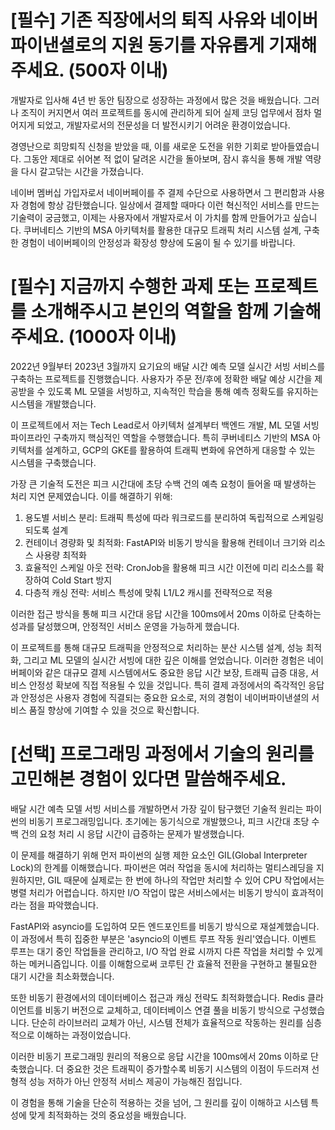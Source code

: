 # [필수] 기존 직장에서의 퇴직 사유와 네이버파이낸셜로의 지원 동기를 자유롭게 기재해주세요. (500자 이내)

개발자로 입사해 4년 반 동안 팀장으로 성장하는 과정에서 많은 것을 배웠습니다. 그러나 조직이 커지면서 여러 프로젝트를 동시에 관리하게 되어 실제 코딩 업무에서 점차 멀어지게 되었고, 개발자로서의 전문성을 더 발전시키기 어려운 환경이었습니다.

경영난으로 희망퇴직 신청을 받았을 때, 이를 새로운 도전을 위한 기회로 받아들였습니다. 그동안 제대로 쉬어본 적 없이 달려온 시간을 돌아보며, 잠시 휴식을 통해 개발 역량을 다시 갈고닦는 시간을 가졌습니다.

네이버 멤버십 가입자로서 네이버페이를 주 결제 수단으로 사용하면서 그 편리함과 사용자 경험에 항상 감탄했습니다. 일상에서 결제할 때마다 이런 혁신적인 서비스를 만드는 기술력이 궁금했고, 이제는 사용자에서 개발자로서 이 가치를 함께 만들어가고 싶습니다. 쿠버네티스 기반의 MSA 아키텍처를 활용한 대규모 트래픽 처리 시스템 설계, 구축한 경험이 네이버페이의 안정성과 확장성 향상에 도움이 될 수 있기를 바랍니다. 

# [필수] 지금까지 수행한 과제 또는 프로젝트를 소개해주시고 본인의 역할을 함께 기술해주세요. (1000자 이내)

2022년 9월부터 2023년 3월까지 요기요의 배달 시간 예측 모델 실시간 서빙 서비스를 구축하는 프로젝트를 진행했습니다. 사용자가 주문 전/후에 정확한 배달 예상 시간을 제공받을 수 있도록 ML 모델을 서빙하고, 지속적인 학습을 통해 예측 정확도를 유지하는 시스템을 개발했습니다.

이 프로젝트에서 저는 Tech Lead로서 아키텍처 설계부터 백엔드 개발, ML 모델 서빙 파이프라인 구축까지 핵심적인 역할을 수행했습니다. 특히 쿠버네티스 기반의 MSA 아키텍처를 설계하고, GCP의 GKE를 활용하여 트래픽 변화에 유연하게 대응할 수 있는 시스템을 구축했습니다.

가장 큰 기술적 도전은 피크 시간대에 초당 수백 건의 예측 요청이 들어올 때 발생하는 처리 지연 문제였습니다. 이를 해결하기 위해:

1. 용도별 서비스 분리: 트래픽 특성에 따라 워크로드를 분리하여 독립적으로 스케일링되도록 설계
2. 컨테이너 경량화 및 최적화: FastAPI와 비동기 방식을 활용해 컨테이너 크기와 리소스 사용량 최적화
3. 효율적인 스케일 아웃 전략: CronJob을 활용해 피크 시간 이전에 미리 리소스를 확장하여 Cold Start 방지
4. 다층적 캐싱 전략: 서비스 특성에 맞춰 L1/L2 캐시를 전략적으로 적용

이러한 접근 방식을 통해 피크 시간대 응답 시간을 100ms에서 20ms 이하로 단축하는 성과를 달성했으며, 안정적인 서비스 운영을 가능하게 했습니다.

이 프로젝트를 통해 대규모 트래픽을 안정적으로 처리하는 분산 시스템 설계, 성능 최적화, 그리고 ML 모델의 실시간 서빙에 대한 깊은 이해를 얻었습니다. 이러한 경험은 네이버페이와 같은 대규모 결제 시스템에서도 중요한 응답 시간 보장, 트래픽 급증 대응, 서비스 안정성 확보에 직접 적용될 수 있을 것입니다. 특히 결제 과정에서의 즉각적인 응답과 안정성은 사용자 경험에 직결되는 중요한 요소로, 저의 경험이 네이버파이낸셜의 서비스 품질 향상에 기여할 수 있을 것으로 확신합니다.

# [선택] 프로그래밍 과정에서 기술의 원리를 고민해본 경험이 있다면 말씀해주세요.

배달 시간 예측 모델 서빙 서비스를 개발하면서 가장 깊이 탐구했던 기술적 원리는 파이썬의 비동기 프로그래밍입니다. 초기에는 동기식으로 개발했으나, 피크 시간대 초당 수백 건의 요청 처리 시 응답 시간이 급증하는 문제가 발생했습니다.

이 문제를 해결하기 위해 먼저 파이썬의 실행 제한 요소인 GIL(Global Interpreter Lock)의 한계를 이해했습니다. 파이썬은 여러 작업을 동시에 처리하는 멀티스레딩을 지원하지만, GIL 때문에 실제로는 한 번에 하나의 작업만 처리할 수 있어 CPU 작업에서는 병렬 처리가 어렵습니다. 하지만 I/O 작업이 많은 서비스에서는 비동기 방식이 효과적이라는 점을 파악했습니다.

FastAPI와 asyncio를 도입하여 모든 엔드포인트를 비동기 방식으로 재설계했습니다. 이 과정에서 특히 집중한 부분은 'asyncio의 이벤트 루프 작동 원리'였습니다. 이벤트 루프는 대기 중인 작업들을 관리하고, I/O 작업 완료 시까지 다른 작업을 처리할 수 있게 하는 메커니즘입니다. 이를 이해함으로써 코루틴 간 효율적 전환을 구현하고 불필요한 대기 시간을 최소화했습니다.

또한 비동기 환경에서의 데이터베이스 접근과 캐싱 전략도 최적화했습니다. Redis 클라이언트를 비동기 버전으로 교체하고, 데이터베이스 연결 풀을 비동기 방식으로 구성했습니다. 단순히 라이브러리 교체가 아닌, 시스템 전체가 효율적으로 작동하는 원리를 심층적으로 이해하는 과정이었습니다.

이러한 비동기 프로그래밍 원리의 적용으로 응답 시간을 100ms에서 20ms 이하로 단축했습니다. 더 중요한 것은 트래픽이 증가할수록 비동기 시스템의 이점이 두드러져 선형적 성능 저하가 아닌 안정적 서비스 제공이 가능해진 점입니다.

이 경험을 통해 기술을 단순히 적용하는 것을 넘어, 그 원리를 깊이 이해하고 시스템 특성에 맞게 최적화하는 것의 중요성을 배웠습니다.